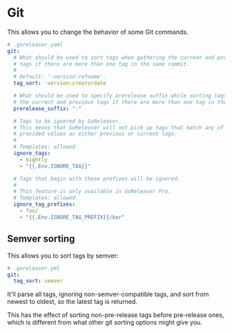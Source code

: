 # Git

This allows you to change the behavior of some Git commands.

```yaml
# .goreleaser.yaml
git:
  # What should be used to sort tags when gathering the current and previous
  # tags if there are more than one tag in the same commit.
  #
  # Default: '-version:refname'.
  tag_sort: -version:creatordate

  # What should be used to specify prerelease suffix while sorting tags when gathering
  # the current and previous tags if there are more than one tag in the same commit.
  prerelease_suffix: "-"

  # Tags to be ignored by GoReleaser.
  # This means that GoReleaser will not pick up tags that match any of the
  # provided values as either previous or current tags.
  #
  # Templates: allowed.
  ignore_tags:
    - nightly
    - "{{.Env.IGNORE_TAG}}"

  # Tags that begin with these prefixes will be ignored.
  #
  # This feature is only available in GoReleaser Pro.
  # Templates: allowed.
  ignore_tag_prefixes:
    - foo/
    - "{{.Env.IGNORE_TAG_PREFIX}}/bar"
```

## Semver sorting

<!-- md:featpro -->

This allows you to sort tags by semver:

```yaml
# .goreleaser.yml
git:
  tag_sort: semver
```

It'll parse all tags, ignoring non-semver-compatible tags, and sort from newest
to oldest, so the latest tag is returned.

This has the effect of sorting non-pre-release tags before pre-release ones,
which is different from what other git sorting options might give you.
